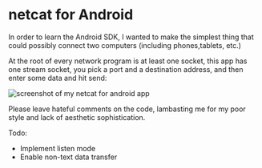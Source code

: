 # netcat for Android

In order to learn the Android SDK, I wanted to make the simplest thing that could possibly connect two computers (including phones,tablets, etc.)

At the root of every network program is at least one socket, this app has one stream socket, you pick a port and a destination address, and then enter some data and hit send:

![screenshot of my netcat for android app](http://i.imgur.com/qEhJUbD.png)

Please leave hateful comments on the code, lambasting me for my poor style and lack of aesthetic sophistication.

Todo:
 - Implement listen mode
 - Enable non-text data transfer

